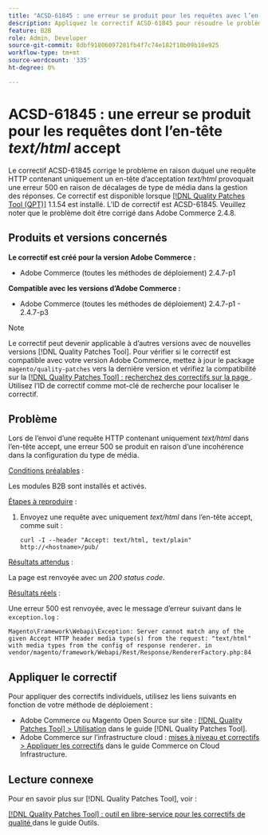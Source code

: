 ```yaml
---
title: "ACSD-61845 : une erreur se produit pour les requêtes avec l’en-tête accept text/html"
description: Appliquez le correctif ACSD-61845 pour résoudre le problème Adobe Commerce en raison duquel l’envoi d’une requête HTTP avec uniquement un en-tête d’acceptation *text/html* provoque une erreur 500, avec les modules B2B installés.
feature: B2B
role: Admin, Developer
source-git-commit: 8dbf91806097281fb4f7c74e182f10b09b18e925
workflow-type: tm+mt
source-wordcount: '335'
ht-degree: 0%

---
```


# ACSD-61845 : une erreur se produit pour les requêtes dont l’en-tête *text/html* accept

Le correctif ACSD-61845 corrige le problème en raison duquel une requête HTTP contenant uniquement un en-tête d’acceptation *text/html* provoquait une erreur 500 en raison de décalages de type de média dans la gestion des réponses. Ce correctif est disponible lorsque [[!DNL Quality Patches Tool (QPT)]](/help/tools/quality-patches-tool/quality-patches-tool-to-self-serve-quality-patches.md) 1.1.54 est installé. L’ID de correctif est ACSD-61845. Veuillez noter que le problème doit être corrigé dans Adobe Commerce 2.4.8.

## Produits et versions concernés

**Le correctif est créé pour la version Adobe Commerce :**

* Adobe Commerce (toutes les méthodes de déploiement) 2.4.7-p1

**Compatible avec les versions d’Adobe Commerce :**

* Adobe Commerce (toutes les méthodes de déploiement) 2.4.7-p1 - 2.4.7-p3

>[!NOTE]
>
>Le correctif peut devenir applicable à d’autres versions avec de nouvelles versions [!DNL Quality Patches Tool]. Pour vérifier si le correctif est compatible avec votre version Adobe Commerce, mettez à jour le package `magento/quality-patches` vers la dernière version et vérifiez la compatibilité sur la [[!DNL Quality Patches Tool] : recherchez des correctifs sur la page ](https://experienceleague.adobe.com/tools/commerce-quality-patches/index.html?lang=fr). Utilisez l’ID de correctif comme mot-clé de recherche pour localiser le correctif.

## Problème

Lors de l’envoi d’une requête HTTP contenant uniquement *text/html* dans l’en-tête accept, une erreur 500 se produit en raison d’une incohérence dans la configuration du type de média.

<u>Conditions préalables</u> :

Les modules B2B sont installés et activés.

<u>Étapes à reproduire</u> :

1. Envoyez une requête avec uniquement *text/html* dans l’en-tête accept, comme suit :

   ```
   curl -I --header "Accept: text/html, text/plain" http://<hostname>/pub/
   ```

<u>Résultats attendus</u> :

La page est renvoyée avec un *200 status code*.

<u>Résultats réels</u> :

Une erreur 500 est renvoyée, avec le message d’erreur suivant dans le `exception.log` :

```
Magento\Framework\Webapi\Exception: Server cannot match any of the given Accept HTTP header media type(s) from the request: "text/html" with media types from the config of response renderer. in vendor/magento/framework/Webapi/Rest/Response/RendererFactory.php:84
```

## Appliquer le correctif

Pour appliquer des correctifs individuels, utilisez les liens suivants en fonction de votre méthode de déploiement :

* Adobe Commerce ou Magento Open Source sur site : [[!DNL Quality Patches Tool] > Utilisation](/help/tools/quality-patches-tool/usage.md) dans le guide [!DNL Quality Patches Tool].
* Adobe Commerce sur l’infrastructure cloud : [mises à niveau et correctifs > Appliquer les correctifs](https://experienceleague.adobe.com/docs/commerce-cloud-service/user-guide/develop/upgrade/apply-patches.html?lang=fr) dans le guide Commerce on Cloud Infrastructure.

## Lecture connexe

Pour en savoir plus sur [!DNL Quality Patches Tool], voir :

[[!DNL Quality Patches Tool] : outil en libre-service pour les correctifs de qualité ](/help/tools/quality-patches-tool/quality-patches-tool-to-self-serve-quality-patches.md) dans le guide Outils.
